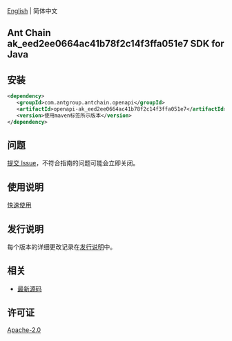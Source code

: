 [English](README.md) | 简体中文

## Ant Chain ak_eed2ee0664ac41b78f2c14f3ffa051e7 SDK for Java

## 安装

```xml
<dependency>
   <groupId>com.antgroup.antchain.openapi</groupId>
   <artifactId>openapi-ak_eed2ee0664ac41b78f2c14f3ffa051e7</artifactId>
   <version>使用maven标签所示版本</version>
</dependency>
```

## 问题

[提交 Issue](https://github.com/alipay/antchain-openapi-prod-sdk/issues/new)，不符合指南的问题可能会立即关闭。

## 使用说明

[快速使用](https://github.com/alipay/antchain-openapi-prod-sdk)

## 发行说明

每个版本的详细更改记录在[发行说明](./ChangeLog.txt)中。

## 相关

- [最新源码](https://github.com/alipay/antchain-openapi-prod-sdk/)

## 许可证

[Apache-2.0](http://www.apache.org/licenses/LICENSE-2.0)
